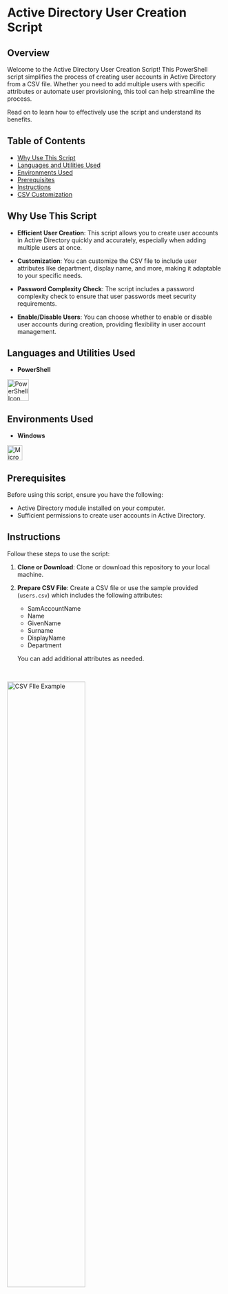 # Active Directory User Creation Script

## Overview

Welcome to the Active Directory User Creation Script! This PowerShell script simplifies the process of creating user accounts in Active Directory from a CSV file. Whether you need to add multiple users with specific attributes or automate user provisioning, this tool can help streamline the process.

Read on to learn how to effectively use the script and understand its benefits.

## Table of Contents

- [Why Use This Script](#why-use-this-script)
- [Languages and Utilities Used](#languages-and-utilities-used)
- [Environments Used](#environments-used)
- [Prerequisites](#prerequisites)
- [Instructions](#instructions)
- [CSV Customization](#csv-customization)


## Why Use This Script

- **Efficient User Creation**: This script allows you to create user accounts in Active Directory quickly and accurately, especially when adding multiple users at once.

- **Customization**: You can customize the CSV file to include user attributes like department, display name, and more, making it adaptable to your specific needs.

- **Password Complexity Check**: The script includes a password complexity check to ensure that user passwords meet security requirements.

- **Enable/Disable Users**: You can choose whether to enable or disable user accounts during creation, providing flexibility in user account management.

## Languages and Utilities Used

- **PowerShell**

[<img alt="PowerShell Icon" width="50px" src="https://raw.githubusercontent.com/PowerShell/PowerShell/master/assets/ps_black_64.svg?sanitize=true" />][powershell]

[powershell]: https://learn.microsoft.com/en-us/powershell/

## Environments Used

- **Windows**

[<img align="left" alt="Microsoft Icon" width="35px" src="https://upload.wikimedia.org/wikipedia/commons/3/34/Windows_logo_-_2012_derivative.svg" />][windows]

[windows]: https://www.microsoft.com/

<br /><br />

## Prerequisites

Before using this script, ensure you have the following:

- Active Directory module installed on your computer.
- Sufficient permissions to create user accounts in Active Directory.

## Instructions

Follow these steps to use the script:

1. **Clone or Download**: Clone or download this repository to your local machine.

2. **Prepare CSV File**: Create a CSV file or use the sample provided (`users.csv`) which includes the following attributes:

   - SamAccountName
   - Name
   - GivenName
   - Surname
   - DisplayName
   - Department

   You can add additional attributes as needed.
   
      <div align="center">
   <br/>
<img src="https://github.com/infinity-set/ActiveDirectory_UserCreation_Script/assets/142350896/dc638550-76e2-44df-93e0-e3df27a5b309" height="60%" width="60%" alt="CSV FIle Example"/>
<br />   
   </div>
   <br /> 

4. **Run the Script**: Open PowerShell, navigate to the script directory, and run the script using the following command:

   ```powershell
   .\Create-ADUsers.ps1

   ```

<br /> 

5. **Follow Prompts:**: The script will prompt you for the CSV file path, a secure password for user accounts, and whether to enable or disable user accounts.

   <div align="center">
   <br/>
<img src="https://github.com/infinity-set/ActiveDirectory_UserCreation_Script/assets/142350896/f07cd4f6-6eb4-4763-9446-9a30c8b6e6e1" height="60%" width="60%" alt="Running Script Command Prompt View"/>
<br />   
   </div>
   <br /> 

6. **User Account Creation:** Navigate to `Active Directory Users and Computers` to view your new users.

      <div align="center">
   <br/>
<img src="https://github.com/infinity-set/ActiveDirectory_UserCreation_Script/assets/142350896/a2a49ef4-ec80-4f81-96db-bd35a7c7b844" height="60%" width="60%" alt="View of New Users"/>
<br /> 

## CSV Customization

To tailor user attributes according to your requirements, you'll need to edit your CSV file. Here's how to get started:

1. Open your CSV file using a text editor or spreadsheet software.
2. Refer to the available attributes that can be configured for user accounts in Active Directory. You can find detailed information about these attributes in the [Active Directory Schema Attributes documentation](https://learn.microsoft.com/en-us/windows/win32/adschema/attributes-all).

   - **Example Attributes:**
     - `GivenName`: The first name of the user.
     - `Surname`: The last name of the user.
     - `DisplayName`: The display name for the user.
       
3. Customize your CSV file by adding, modifying, or removing attributes as needed. Ensure that the CSV columns match the attribute names exactly to avoid issues during user creation.

4. Save your CSV file with the changes you made.

Now, your CSV file is ready to be used with the script for creating user accounts in Active Directory, tailored to your specific attribute requirements.

 <div align="center">
<br/>
<img src="https://github.com/infinity-set/ActiveDirectory_UserCreation_Script/assets/142350896/09878d6e-aea2-4b8f-af8b-06e610f885ee" height="100%" width="100%" alt="Attributes View and User View"/>
<br />   
 </div>


#
<br>

⬅️ **[Home](https://github.com/infinity-set)**
